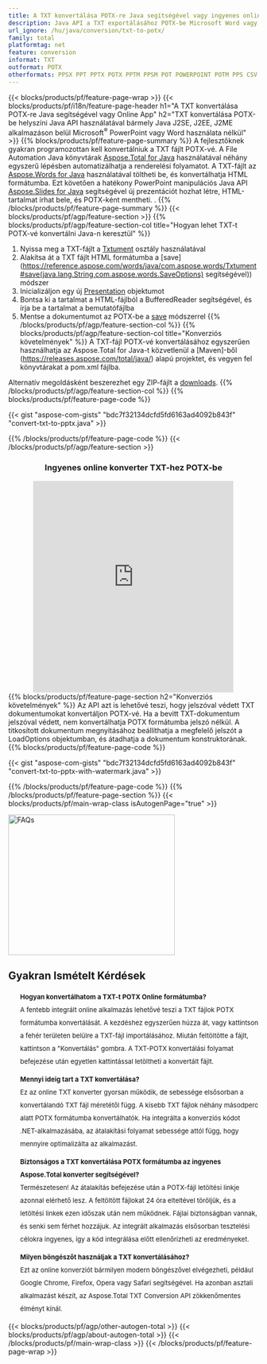 ```yaml
---
title: A TXT konvertálása POTX-re Java segítségével vagy ingyenes online konverterrel 
description: Java API a TXT exportálásához POTX-be Microsoft Word vagy PowerPoint használata nélkül vagy online. A kód integrálása előtt gyorsan tesztelje az ingyenes POT-CSV online konvertert. 
url_ignore: /hu/java/conversion/txt-to-potx/
family: total
platformtag: net
feature: conversion
informat: TXT
outformat: POTX
otherformats: PPSX PPT PPTX POTX PPTM PPSM POT POWERPOINT POTM PPS CSV DIF FODS ODS SXC TSV XLAM XLTM EXCEL XLS XLSB XLSM XLSX XLT XLTM XLTX
---
```

{{< blocks/products/pf/feature-page-wrap >}}
{{< blocks/products/pf/i18n/feature-page-header h1="A TXT konvertálása POTX-re Java segítségével vagy Online App" h2="TXT konvertálása POTX-be helyszíni Java API használatával bármely Java J2SE, J2EE, J2ME alkalmazáson belül Microsoft<sup>&reg;</sup> PowerPoint vagy Word használata nélkül" >}}
{{% blocks/products/pf/feature-page-summary %}}
A fejlesztőknek gyakran programozottan kell konvertálniuk a TXT fájlt POTX-vé. A File Automation Java könyvtárak [Aspose.Total for Java](https://products.aspose.com/total/java/) használatával néhány egyszerű lépésben automatizálhatja a renderelési folyamatot. A TXT-fájlt az [Aspose.Words for Java](https://products.aspose.com/words/java/) használatával töltheti be, és konvertálhatja HTML formátumba. Ezt követően a hatékony PowerPoint manipulációs Java API [Aspose.Slides for Java](https://products.aspose.com/slides/java/) segítségével új prezentációt hozhat létre, HTML-tartalmat írhat bele, és POTX-ként mentheti. .
{{% /blocks/products/pf/feature-page-summary  %}}
{{< blocks/products/pf/agp/feature-section >}}
{{% blocks/products/pf/agp/feature-section-col title="Hogyan lehet TXT-t POTX-vé konvertálni Java-n keresztül" %}}
1. Nyissa meg a TXT-fájlt a [Txtument](https://reference.aspose.com/words/java/com.aspose.words/Txtument) osztály használatával
2. Alakítsa át a TXT fájlt HTML formátumba a [save](https://reference.aspose.com/words/java/com.aspose.words/Txtument#save(java.lang.String,com.aspose.words.SaveOptions) segítségével)) módszer
3. Inicializáljon egy új [Presentation](https://reference.aspose.com/slides/java/com.aspose.slides/Presentation) objektumot
5. Bontsa ki a tartalmat a HTML-fájlból a BufferedReader segítségével, és írja be a tartalmat a bemutatófájlba
6. Mentse a dokumentumot az POTX-be a [save](https://reference.aspose.com/slides/java/com.aspose.slides/Presentation#save-java.io.OutputStream-int-) módszerrel
{{% /blocks/products/pf/agp/feature-section-col %}}
{{% blocks/products/pf/agp/feature-section-col title="Konverziós követelmények" %}}
A TXT-fájl POTX-vé konvertálásához egyszerűen használhatja az Aspose.Total for Java-t közvetlenül a [Maven]-ből (https://releases.aspose.com/total/java/) alapú projektet, és vegyen fel könyvtárakat a pom.xml fájlba.

Alternatív megoldásként beszerezhet egy ZIP-fájlt a [downloads](https://releases.aspose.com/total/java).
{{% /blocks/products/pf/agp/feature-section-col %}}
{{% blocks/products/pf/feature-page-code %}}

{{< gist "aspose-com-gists" "bdc7f32134dcfd5fd6163ad4092b843f" "convert-txt-to-pptx.java" >}}


{{% /blocks/products/pf/feature-page-code %}}
{{< /blocks/products/pf/agp/feature-section >}}

<div class="container-fluid agp-content bg-white aboutfile box-1 vh100 section nopbtm">
<div class=container>
<div class=row>
<div class="demobox tc col-md-12 padding-0" align="center">

<h3>Ingyenes online konverter TXT-hez POTX-be</h3>

<iframe style="border: none; height: 426px;" scrolling="no" src="https://total-conversion-app-65z5r2lp.qa.k8s.dynabic.com/?to=potx&from=txt" id="child-iframe" width="80%"></iframe>

</div></div>
</div></div>
{{% blocks/products/pf/feature-page-section  h2="Konverziós követelmények" %}}
Az API azt is lehetővé teszi, hogy jelszóval védett TXT dokumentumokat konvertáljon POTX-vé. Ha a bevitt TXT-dokumentum jelszóval védett, nem konvertálhatja POTX formátumba jelszó nélkül. A titkosított dokumentum megnyitásához beállíthatja a megfelelő jelszót a LoadOptions objektumban, és átadhatja a dokumentum konstruktorának.  
{{% blocks/products/pf/feature-page-code %}}

{{< gist "aspose-com-gists" "bdc7f32134dcfd5fd6163ad4092b843f" "convert-txt-to-pptx-with-watermark.java" >}}

{{% /blocks/products/pf/feature-page-code  %}}
{{% /blocks/products/pf/feature-page-section %}}
{{< blocks/products/pf/main-wrap-class isAutogenPage="true" >}}
<style>.howtolist li{margin-right: 0!important;line-height: 26px;position: relative;margin-bottom: 10px;font-size: 13px;list-style-type: none;}</style>
<div class="col-md-12 tl bg-gray-dark howtolist section">
  <a class="anchor" name="faqpage"></a>
  <div class="container tl dflex" itemscope="" itemtype="https://schema.org/FAQPage">
      <div class="col-md-4 howtosectiongfx">
          <img class="social-panel-hide-on-mobile" src="https://www.groupdocs.cloud/templates/brand/images/groupdocs/conversion/groupdocs_conversion-brand.png" alt="FAQs" width="335" height="283">
      </div>
      <div class="howtosection col-md-8">
          <div>
              <h2>Gyakran Ismételt Kérdések</h2>
              <ul>
                  <li itemscope="" itemprop="mainEntity" itemtype="https://schema.org/Question">
                      <div>
                          <span itemprop="name"><b>Hogyan konvertálhatom a TXT-t POTX Online formátumba?</b></span>
                      </div>
                      <div itemscope="" itemprop="acceptedAnswer" itemtype="https://schema.org/Answer">
                          <span itemprop="text">A fentebb integrált online alkalmazás lehetővé teszi a TXT fájlok POTX formátumba konvertálását. A kezdéshez egyszerűen húzza át, vagy kattintson a fehér területen belülre a TXT-fájl importálásához. Miután feltöltötte a fájlt, kattintson a "Konvertálás" gombra. A TXT-POTX konvertálási folyamat befejezése után egyetlen kattintással letöltheti a konvertált fájlt.</span>
                      </div>
                  </li>
                  <li itemscope="" itemprop="mainEntity" itemtype="https://schema.org/Question">
                      <div>
                          <span itemprop="name"><b>Mennyi ideig tart a TXT konvertálása?</b></span>
                      </div>
                      <div itemscope="" itemprop="acceptedAnswer" itemtype="https://schema.org/Answer">
                          <span itemprop="text">Ez az online TXT konverter gyorsan működik, de sebessége elsősorban a konvertálandó TXT fájl méretétől függ. A kisebb TXT fájlok néhány másodperc alatt POTX formátumba konvertálhatók. Ha integrálta a konverziós kódot .NET-alkalmazásába, az átalakítási folyamat sebessége attól függ, hogy mennyire optimalizálta az alkalmazást.</span>
                      </div>
                  </li>
                  <li itemscope="" itemprop="mainEntity" itemtype="https://schema.org/Question">
                      <div>
                          <span itemprop="name"><b>Biztonságos a TXT konvertálása POTX formátumba az ingyenes Aspose.Total konverter segítségével?</b></span>
                      </div>
                      <div itemscope="" itemprop="acceptedAnswer" itemtype="https://schema.org/Answer">
                          <span itemprop="text">Természetesen! Az átalakítás befejezése után a POTX-fájl letöltési linkje azonnal elérhető lesz. A feltöltött fájlokat 24 óra elteltével töröljük, és a letöltési linkek ezen időszak után nem működnek. Fájlai biztonságban vannak, és senki sem férhet hozzájuk. Az integrált alkalmazás elsősorban tesztelési célokra ingyenes, így a kód integrálása előtt ellenőrizheti az eredményeket.</span>
                      </div>
                  </li>                 
                  <li itemscope="" itemprop="mainEntity" itemtype="https://schema.org/Question">
                      <div>
                          <span itemprop="name"><b>Milyen böngészőt használjak a TXT konvertálásához?</b></span>
                      </div>
                      <div itemscope="" itemprop="acceptedAnswer" itemtype="https://schema.org/Answer">
                          <span itemprop="text">Ezt az online konverziót bármilyen modern böngészővel elvégezheti, például Google Chrome, Firefox, Opera vagy Safari segítségével. Ha azonban asztali alkalmazást készít, az Aspose.Total TXT Conversion API zökkenőmentes élményt kínál.</span>
                      </div>
                  </li>
              </ul>
          </div>
      </div>
  </div>
{{< blocks/products/pf/agp/other-autogen-total >}}
{{< blocks/products/pf/agp/about-autogen-total >}}
{{< /blocks/products/pf/main-wrap-class >}}
{{< /blocks/products/pf/feature-page-wrap >}}